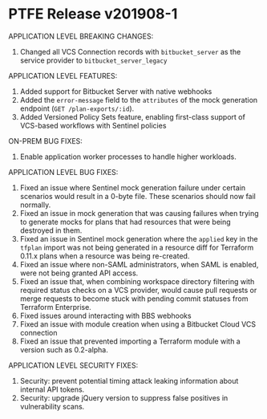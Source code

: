 # PTFE Release v201908-1


APPLICATION LEVEL BREAKING CHANGES:
1. Changed all VCS Connection records with `bitbucket_server` as the service provider to `bitbucket_server_legacy`

APPLICATION LEVEL FEATURES:
1. Added support for Bitbucket Server with native webhooks
1. Added the `error-message` field to the `attributes` of the mock generation endpoint (`GET /plan-exports/:id`).
1. Added Versioned Policy Sets feature, enabling first-class support of VCS-based workflows with Sentinel policies

ON-PREM BUG FIXES:
1. Enable application worker processes to handle higher workloads.

APPLICATION LEVEL BUG FIXES:
1. Fixed an issue where Sentinel mock generation failure under certain scenarios would result in a 0-byte file. These scenarios should now fail normally.
1. Fixed an issue in mock generation that was causing failures when trying to generate mocks for plans that had resources that were being destroyed in them.
1. Fixed an issue in Sentinel mock generation where the `applied` key in the `tfplan` import was not being generated in a resource diff for Terraform 0.11.x plans when a resource was being re-created.
1. Fixed an issue where non-SAML administrators, when SAML is enabled, were not being granted API access.
1. Fixed an issue that, when combining workspace directory filtering with required status checks on a VCS provider, would cause pull requests or merge requests to become stuck with pending commit statuses from Terraform Enterprise.
1. Fixed issues around interacting with BBS webhooks
1. Fixed an issue with module creation when using a Bitbucket Cloud VCS connection
1. Fixed an issue that prevented importing a Terraform module with a version such as 0.2-alpha.

APPLICATION LEVEL SECURITY FIXES:

1. Security: prevent potential timing attack leaking information about internal API tokens.
1. Security: upgrade jQuery version to suppress false positives in vulnerability scans.

